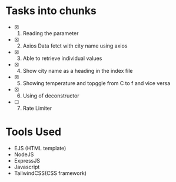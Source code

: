 # Tasks into chunks

- [x] 1. Reading the parameter
- [x] 2. Axios Data fetct with city name using axios
- [x] 3. Able to retrieve individual values
- [x] 4. Show city name as a heading in the index file
- [x] 5. Showing temperature and topggle from C to f and vice versa
- [x] 6. Using of deconstructor
- [ ] 7. Rate Limiter

# Tools Used

- EJS (HTML template)
- NodeJS
- ExpressJS
- Javascript
- TailwindCSS(CSS framework)

